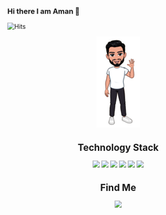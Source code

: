 ### Hi there I am Aman 👋

![Hits](https://hitcounter.pythonanywhere.com/count/tag.svg?url=https%3A%2F%2Fgithub.com%2Ffind-aman%2Ffind-aman)

<center><img src="https://raw.githubusercontent.com/find-aman/find-aman/master/imageedit_21_7421317727.png" alt="my-avatar"></center>

## <center>Technology Stack</center>
<center><div>
<img src="https://img.icons8.com/color/60/000000/python.png?press=off">
<img src="https://img.icons8.com/color/70/000000/django.png?press=off">
<!--<img src="https://img.icons8.com/color/60/000000/javascript.png?press=off">-->
<!--<img src="https://img.icons8.com/officel/60/000000/react.png?press=off">-->
<img src="https://img.icons8.com/color/60/000000/html-5.png?press=off">
<img src="https://img.icons8.com/color/60/000000/css3.png?press=off">
<img src="https://img.icons8.com/color/60/000000/git.png?press=off">
<img src="https://img.icons8.com/ios-filled/60/000000/data-configuration.png?press=off">

</div></center>

## <center>Find Me</center>
<center><a href="https://www.linkedin.com/in/amang9578/"><img src="https://img.icons8.com/color/60/000000/linkedin.png"/></a></center>
